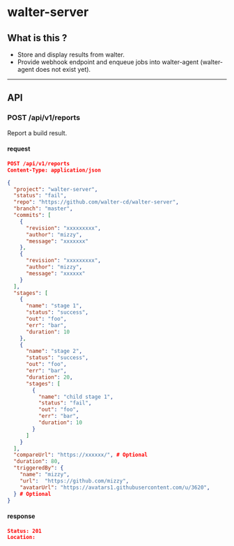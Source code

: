 # walter-server

## What is this ?

* Store and display results from walter.
* Provide webhook endpoint and enqueue jobs into walter-agent (walter-agent does not exist yet).

----

## API

### POST /api/v1/reports

Report a build result.

#### request

```json
POST /api/v1/reports
Content-Type: application/json

{
  "project": "walter-server",
  "status": "fail",
  "repo": "https://github.com/walter-cd/walter-server",
  "branch": "master",
  "commits": [
    {
      "revision": "xxxxxxxxx",
      "author": "mizzy",
      "message": "xxxxxxx"
    },
    {
      "revision": "xxxxxxxxx",
      "author": "mizzy",
      "message": "xxxxxx"
    }
  ],
  "stages": [
    {
      "name": "stage 1",
      "status": "success",
      "out": "foo",
      "err": "bar",
      "duration": 10
    },
    {
      "name": "stage 2",
      "status": "success",
      "out": "foo",
      "err": "bar",
      "duration": 20,
      "stages": [
        {
          "name": "child stage 1",
          "status": "fail",
          "out": "foo",
          "err": "bar",
          "duration": 10
        }
      ]
    }
  ],
  "compareUrl": "https://xxxxxx/", # Optional
  "duration": 80,
  "triggeredBy": {
    "name": "mizzy",
    "url":  "https://github.com/mizzy",
    "avatarUrl": "https://avatars1.githubusercontent.com/u/3620",
  } # Optional
}
```

#### response

```json
Status: 201
Location:
```
